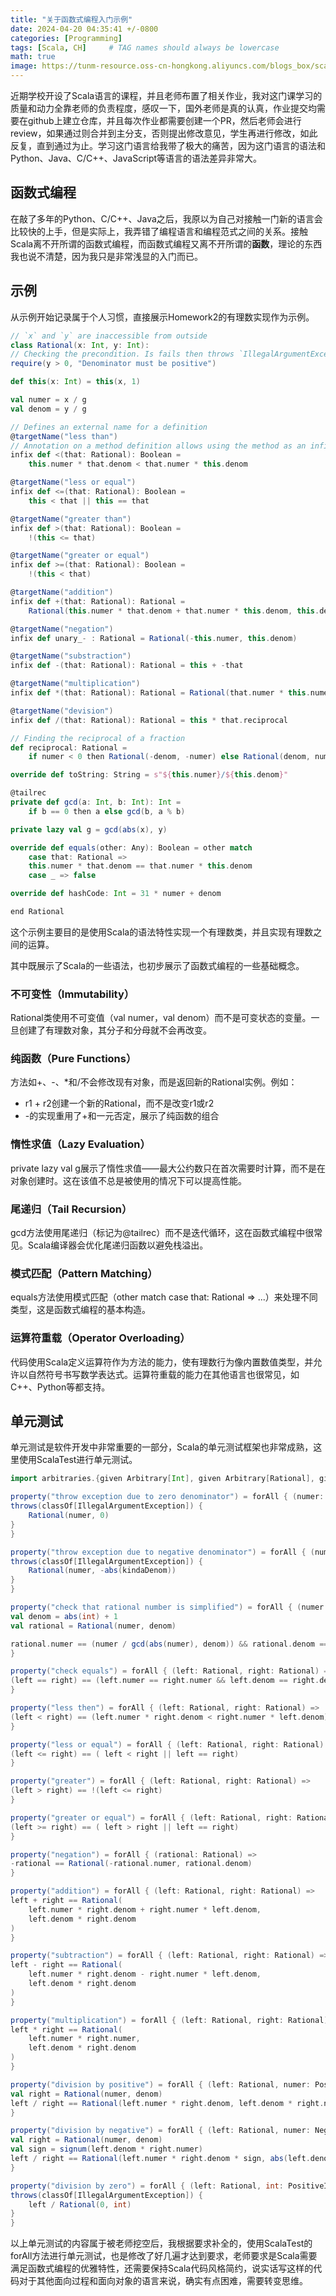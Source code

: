 ```yaml
---
title: "关于函数式编程入门示例"
date: 2024-04-20 04:35:41 +/-0800
categories: [Programming]
tags: [Scala, CH]     # TAG names should always be lowercase
math: true
image: https://tunm-resource.oss-cn-hongkong.aliyuncs.com/blogs_box/scala.jpeg
---
```


近期学校开设了Scala语言的课程，并且老师布置了相关作业，我对这门课学习的质量和动力全靠老师的负责程度，感叹一下，国外老师是真的认真，作业提交均需要在github上建立仓库，并且每次作业都需要创建一个PR，然后老师会进行review，如果通过则合并到主分支，否则提出修改意见，学生再进行修改，如此反复，直到通过为止。学习这门语言给我带了极大的痛苦，因为这门语言的语法和Python、Java、C/C++、JavaScript等语言的语法差异非常大。

## 函数式编程

在敲了多年的Python、C/C++、Java之后，我原以为自己对接触一门新的语言会比较快的上手，但是实际上，我弄错了编程语言和编程范式之间的关系。接触Scala离不开所谓的函数式编程，而函数式编程又离不开所谓的**函数**，理论的东西我也说不清楚，因为我只是非常浅显的入门而已。

## 示例

从示例开始记录属于个人习惯，直接展示Homework2的有理数实现作为示例。

```scala
// `x` and `y` are inaccessible from outside
class Rational(x: Int, y: Int):
// Checking the precondition. Is fails then throws `IllegalArgumentException`
require(y > 0, "Denominator must be positive")

def this(x: Int) = this(x, 1)

val numer = x / g
val denom = y / g

// Defines an external name for a definition
@targetName("less than")
// Annotation on a method definition allows using the method as an infix operation
infix def <(that: Rational): Boolean =
    this.numer * that.denom < that.numer * this.denom

@targetName("less or equal")
infix def <=(that: Rational): Boolean =
    this < that || this == that

@targetName("greater than")
infix def >(that: Rational): Boolean =
    !(this <= that)

@targetName("greater or equal")
infix def >=(that: Rational): Boolean =
    !(this < that)

@targetName("addition")
infix def +(that: Rational): Rational =
    Rational(this.numer * that.denom + that.numer * this.denom, this.denom * that.denom)

@targetName("negation")
infix def unary_- : Rational = Rational(-this.numer, this.denom)

@targetName("substraction")
infix def -(that: Rational): Rational = this + -that

@targetName("multiplication")
infix def *(that: Rational): Rational = Rational(that.numer * this.numer, that.denom * this.denom)

@targetName("devision")
infix def /(that: Rational): Rational = this * that.reciprocal

// Finding the reciprocal of a fraction
def reciprocal: Rational =
    if numer < 0 then Rational(-denom, -numer) else Rational(denom, numer)

override def toString: String = s"${this.numer}/${this.denom}"

@tailrec
private def gcd(a: Int, b: Int): Int =
    if b == 0 then a else gcd(b, a % b)

private lazy val g = gcd(abs(x), y)

override def equals(other: Any): Boolean = other match
    case that: Rational =>
    this.numer * that.denom == that.numer * this.denom
    case _ => false

override def hashCode: Int = 31 * numer + denom

end Rational
```

这个示例主要目的是使用Scala的语法特性实现一个有理数类，并且实现有理数之间的运算。

其中既展示了Scala的一些语法，也初步展示了函数式编程的一些基础概念。

### 不可变性（Immutability）

Rational类使用不可变值（val numer，val denom）而不是可变状态的变量。一旦创建了有理数对象，其分子和分母就不会再改变。

### 纯函数（Pure Functions）

方法如+、-、*和/不会修改现有对象，而是返回新的Rational实例。例如：

- r1 + r2创建一个新的Rational，而不是改变r1或r2
- -的实现重用了+和一元否定，展示了纯函数的组合

### 惰性求值（Lazy Evaluation）

private lazy val g展示了惰性求值——最大公约数只在首次需要时计算，而不是在对象创建时。这在该值不总是被使用的情况下可以提高性能。

### 尾递归（Tail Recursion）

gcd方法使用尾递归（标记为@tailrec）而不是迭代循环，这在函数式编程中很常见。Scala编译器会优化尾递归函数以避免栈溢出。

### 模式匹配（Pattern Matching）

equals方法使用模式匹配（other match case that: Rational => ...）来处理不同类型，这是函数式编程的基本构造。

### 运算符重载（Operator Overloading）

代码使用Scala定义运算符作为方法的能力，使有理数行为像内置数值类型，并允许以自然符号书写数学表达式。运算符重载的能力在其他语言也很常见，如C++、Python等都支持。

## 单元测试

单元测试是软件开发中非常重要的一部分，Scala的单元测试框架也非常成熟，这里使用ScalaTest进行单元测试。

```scala
import arbitraries.{given Arbitrary[Int], given Arbitrary[Rational], given Arbitrary[Integer]}

property("throw exception due to zero denominator") = forAll { (numer: Int) ⇒
throws(classOf[IllegalArgumentException]) {
    Rational(numer, 0)
}
}

property("throw exception due to negative denominator") = forAll { (numer: Int, kindaDenom: Int) ⇒
throws(classOf[IllegalArgumentException]) {
    Rational(numer, -abs(kindaDenom))
}
}

property("check that rational number is simplified") = forAll { (numer: Int, int: Int) ⇒
val denom = abs(int) + 1
val rational = Rational(numer, denom)

rational.numer == (numer / gcd(abs(numer), denom)) && rational.denom == (denom / gcd(abs(numer), denom))
}

property("check equals") = forAll { (left: Rational, right: Rational) ⇒
(left == right) == (left.numer == right.numer && left.denom == right.denom)
}

property("less then") = forAll { (left: Rational, right: Rational) =>
(left < right) == (left.numer * right.denom < right.numer * left.denom)
}

property("less or equal") = forAll { (left: Rational, right: Rational) =>
(left <= right) == ( left < right || left == right)
}

property("greater") = forAll { (left: Rational, right: Rational) =>
(left > right) == !(left <= right)
}

property("greater or equal") = forAll { (left: Rational, right: Rational) =>
(left >= right) == ( left > right || left == right)
}

property("negation") = forAll { (rational: Rational) =>
-rational == Rational(-rational.numer, rational.denom)
}

property("addition") = forAll { (left: Rational, right: Rational) =>
left + right == Rational(
    left.numer * right.denom + right.numer * left.denom,
    left.denom * right.denom
)
}

property("subtraction") = forAll { (left: Rational, right: Rational) =>
left - right == Rational(
    left.numer * right.denom - right.numer * left.denom,
    left.denom * right.denom
)
}

property("multiplication") = forAll { (left: Rational, right: Rational) =>
left * right == Rational(
    left.numer * right.numer,
    left.denom * right.denom
)
}

property("division by positive") = forAll { (left: Rational, numer: PositiveInteger, denom: PositiveInteger) =>
val right = Rational(numer, denom)
left / right == Rational(left.numer * right.denom, left.denom * right.numer)
}

property("division by negative") = forAll { (left: Rational, numer: NegativeInteger, denom: PositiveInteger) =>
val right = Rational(numer, denom)
val sign = signum(left.denom * right.numer)
left / right == Rational(left.numer * right.denom * sign, abs(left.denom * right.numer))
}

property("division by zero") = forAll { (left: Rational, int: PositiveInteger) =>
throws(classOf[IllegalArgumentException]) {
    left / Rational(0, int)
}
}


```

以上单元测试的内容属于被老师挖空后，我根据要求补全的，使用ScalaTest的forAll方法进行单元测试，也是修改了好几遍才达到要求，老师要求是Scala需要满足函数式编程的优雅特性，还需要保持Scala代码风格简约，说实话写这样的代码对于其他面向过程和面向对象的语言来说，确实有点困难，需要转变思维。


